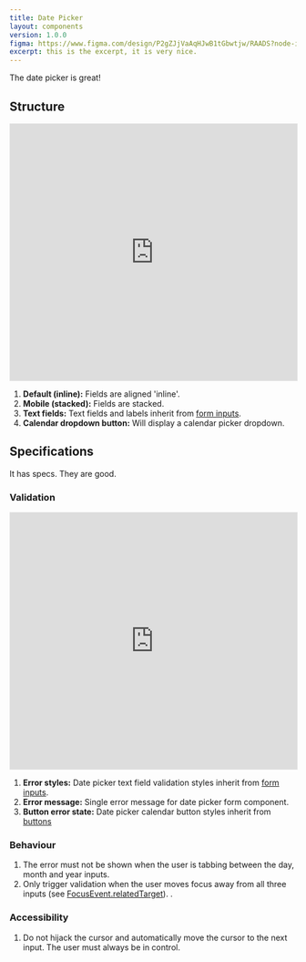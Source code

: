 ```yaml
---
title: Date Picker
layout: components
version: 1.0.0
figma: https://www.figma.com/design/P2gZJjVaAqHJwB1tGbwtjw/RAADS?node-id=5178-8295&t=DaQuC2pMFYEZZcOO-1
excerpt: this is the excerpt, it is very nice.
---
```


The date picker is great!

## Structure

<iframe style="border: 1px solid rgba(0, 0, 0, 0.1);" width="100%" height="450" src="https://www.figma.com/embed?embed_host=share&url=https%3A%2F%2Fwww.figma.com%2Fproto%2FpC6ZhE3ixUPT7MbTPPaVc0%2FRAADS-visual-examples%3Fnode-id%3D1-65%26t%3DFprFJtU0BJbww0zq-1%26scaling%3Dmin-zoom%26page-id%3D0%253A1&hide-ui=1" allowfullscreen></iframe>

1. **Default (inline):** Fields are aligned 'inline'.
1. **Mobile (stacked):** Fields are stacked.
1. **Text fields:** Text fields and labels inherit from [form inputs]({{site.baseurl}}/components/form-inputs).
1. **Calendar dropdown button:** Will display a calendar picker dropdown.

## Specifications

It has specs. They are good.

### Validation

<iframe style="border: 1px solid rgba(0, 0, 0, 0.1);" width="100%" height="450" src="https://www.figma.com/embed?embed_host=share&url=https%3A%2F%2Fwww.figma.com%2Fproto%2FpC6ZhE3ixUPT7MbTPPaVc0%2FRAADS-visual-examples%3Fnode-id%3D44-1178%26t%3DylD63g8qa222Va07-1%26scaling%3Dmin-zoom%26page-id%3D0%253A1&hide-ui=1" allowfullscreen></iframe>

1. **Error styles:** Date picker text field validation styles inherit from [form inputs]({{site.baseurl}}/components/form-inputs).
1. **Error message:** Single error message for date picker form component.
3. **Button error state:** Date picker calendar button styles inherit from [buttons]({{site.baseurl}}/components/buttons)

### Behaviour

1. The error must not be shown when the user is tabbing between the day, month and year inputs.
1. Only trigger validation when the user moves focus away from all three inputs (see [FocusEvent.relatedTarget](https://developer.mozilla.org/en-US/docs/Web/API/FocusEvent/relatedTarget)).
. 

### Accessibility

1. Do not hijack the cursor and automatically move the cursor to the next input. The user must always be in control. 
